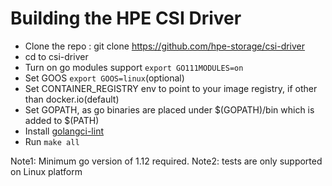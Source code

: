 
# Building the HPE CSI Driver

- Clone the repo : git clone <https://github.com/hpe-storage/csi-driver>
- cd to csi-driver
- Turn on go modules support `export GO111MODULES=on`
- Set GOOS `export GOOS=linux`(optional)
- Set CONTAINER_REGISTRY env to point to your image registry, if other than docker.io(default)
- Set GOPATH, as go binaries are placed under $(GOPATH)/bin which is added to $(PATH)
- Install [golangci-lint](https://github.com/golangci/golangci-lint#install)
- Run `make all`

Note1: Minimum go version of 1.12 required.
Note2: tests are only supported on Linux platform
